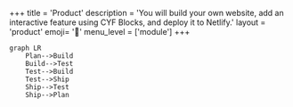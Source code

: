 +++
title = 'Product'
description = 'You will build your own website, add an interactive feature using CYF Blocks, and deploy it to Netlify.'
layout = 'product'
emoji= '🎁'
menu_level = ['module']
+++

```mermaid
graph LR
    Plan-->Build
    Build-->Test
    Test-->Build
    Test-->Ship
    Ship-->Test
    Ship-->Plan

```
